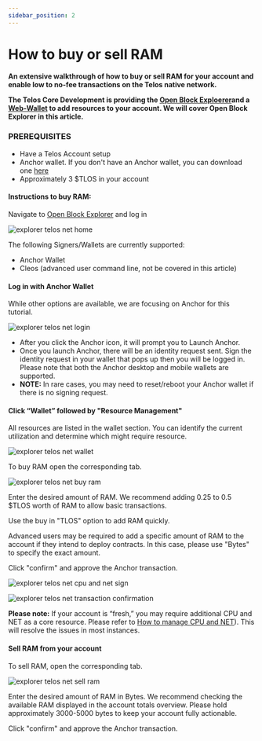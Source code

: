```yaml
---
sidebar_position: 2
---
```


# How to buy or sell RAM

__An extensive walkthrough of how to buy or sell RAM for your account and enable low to no-fee transactions on the Telos native network.__

__The Telos Core Development is providing the [Open Block Exploerer](https://explorer.telos.net)and a [Web-Wallet](https://wallet.telos.net/) to add resources to your account. We will cover Open Block Explorer in this article.__

### PREREQUISITES

- Have a Telos Account setup
- Anchor wallet. If you don't have an Anchor wallet, you can download one [here](https://greymass.com/en/anchor/)
- Approximately 3 $TLOS in your account

#### Instructions to buy RAM:

Navigate to [Open Block Explorer](https://explorer.telos.net) and log in

![explorer telos net home](https://user-images.githubusercontent.com/39388424/192003471-9293e0f8-e178-4615-a683-305a8d3e794f.png)

The following Signers/Wallets are currently supported:
- Anchor Wallet
- Cleos (advanced user command line, not be covered in this article)

#### Log in with Anchor Wallet   
While other options are available, we are focusing on Anchor for this tutorial.

![explorer telos net login](https://user-images.githubusercontent.com/39388424/192003510-a2b1537e-aa60-4096-8e49-5a21ca052229.png)

- After you click the Anchor icon, it will prompt you to Launch Anchor.  
- Once you launch Anchor, there will be an identity request sent. Sign the identity request in your wallet that pops up then you will be logged in. Please note that both the Anchor desktop and mobile wallets are supported. 
- __NOTE:__ In rare cases, you may need to reset/reboot your Anchor wallet if there is no signing request.

#### Click “Wallet” followed by "Resource Management"

All resources are listed in the wallet section. You can identify the current utilization and determine which might require resource.

![explorer telos net wallet](https://user-images.githubusercontent.com/39388424/192003919-ffc6865a-0ec9-4403-81cf-3de04ec50a65.png)

To buy RAM open the corresponding tab.

![explorer telos net buy ram](https://user-images.githubusercontent.com/39388424/192029059-8e1581bf-2088-46a9-a0e1-f47f7fd445bf.png)

Enter the desired amount of RAM. We recommend adding 0.25 to 0.5 $TLOS worth of RAM to allow basic transactions.

Use the buy in "TLOS" option to add RAM quickly.

Advanced users may be required to add a specific amount of RAM to the account if they intend to deploy contracts. In this case, please use "Bytes" to specify the exact amount.

Click "confirm" and approve the Anchor transaction.

![explorer telos net cpu and net sign](https://user-images.githubusercontent.com/39388424/192004955-f21123c2-2057-42c6-b1c2-1cbeb3e28edd.png)

![explorer telos net transaction confirmation](https://user-images.githubusercontent.com/39388424/192004975-7d0eb96e-fe67-47bf-9f6e-976d366a1149.png)

__Please note:__ If your account is “fresh,” you may require additional CPU and NET as a core resource. Please refer to [How to manage CPU and NET](https://github.com/telosnetwork/telos-docs/blob/master/docs/learn/resource_management_guide/cpu-net.md)). This will resolve the issues in most instances.

#### Sell RAM from your account

To sell RAM, open the corresponding tab.

![explorer telos net sell ram](https://user-images.githubusercontent.com/39388424/192030179-47276d0b-1605-469d-8f2c-a82a0bf2d870.png)

Enter the desired amount of RAM in Bytes. We recommend checking the available RAM displayed in the account totals overview. Please hold approximately 3000-5000 bytes to keep your account fully actionable.

Click "confirm" and approve the Anchor transaction.
